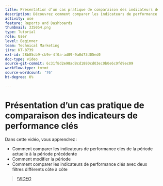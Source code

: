 ```yaml
---
title: Présentation d’un cas pratique de comparaison des indicateurs de performance clés
description: Découvrez comment comparer les indicateurs de performance clés dans [!UICONTROL Analytics amélioré] de la période actuelle à une période antérieure, et comment comparer les indicateurs de performance clés à deux filtres différents.
activity: use
feature: Reports and Dashboards
thumbnail: 335054.png
type: Tutorial
role: User
level: Beginner
team: Technical Marketing
jira: KT-8739
exl-id: 28b85cb9-cb9e-4f0a-ad09-9a0d73d05ed0
doc-type: video
source-git-commit: 6c31f8d2e98ad8cd1880cd03ec0b0e6c0fd9ec09
workflow-type: tm+mt
source-wordcount: '76'
ht-degree: 0%

---
```


# Présentation d’un cas pratique de comparaison des indicateurs de performance clés

Dans cette vidéo, vous apprendrez :

* Comment comparer les indicateurs de performance clés de la période actuelle à la période précédente
* Comment modifier la période
* Comment comparer les indicateurs de performance clés avec deux filtres différents côte à côte

>[!VIDEO](https://video.tv.adobe.com/v/335054/?quality=12&learn=on)
